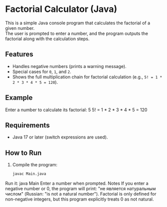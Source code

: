 # Factorial Calculator (Java)

This is a simple Java console program that calculates the factorial of a given number.  
The user is prompted to enter a number, and the program outputs the factorial along with the calculation steps.

## Features
- Handles negative numbers (prints a warning message).
- Special cases for `0`, `1`, and `2`.
- Shows the full multiplication chain for factorial calculation (e.g., `5! = 1 * 2 * 3 * 4 * 5 = 120`).

## Example
Enter a number to calculate its factorial:
5
5! = 1 * 2 * 3 * 4 * 5 = 120

## Requirements
- Java 17 or later (switch expressions are used).

## How to Run
1. Compile the program:
   ```bash
   javac Main.java
Run it:
java Main
Enter a number when prompted.
Notes
If you enter a negative number or 0, the program will print:
"не является натуральным числом" (Russian: "is not a natural number").
Factorial is only defined for non-negative integers, but this program explicitly treats 0 as not natural.

